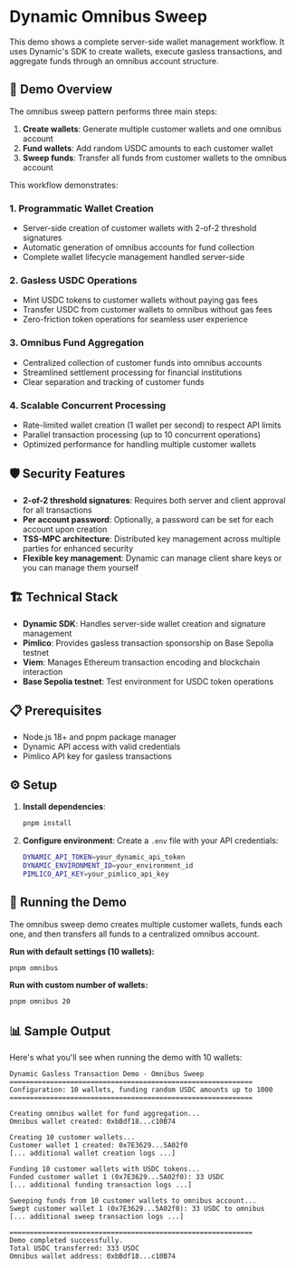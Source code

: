 # Dynamic Omnibus Sweep

This demo shows a complete server-side wallet management workflow. It uses Dynamic's SDK to create wallets, execute gasless transactions, and aggregate funds through an omnibus account structure.

## 🎯 Demo Overview

The omnibus sweep pattern performs three main steps:

1. **Create wallets**: Generate multiple customer wallets and one omnibus account
2. **Fund wallets**: Add random USDC amounts to each customer wallet
3. **Sweep funds**: Transfer all funds from customer wallets to the omnibus account

This workflow demonstrates:

### 1. Programmatic Wallet Creation

- Server-side creation of customer wallets with 2-of-2 threshold signatures
- Automatic generation of omnibus accounts for fund collection
- Complete wallet lifecycle management handled server-side

### 2. Gasless USDC Operations

- Mint USDC tokens to customer wallets without paying gas fees
- Transfer USDC from customer wallets to omnibus without gas fees
- Zero-friction token operations for seamless user experience

### 3. Omnibus Fund Aggregation

- Centralized collection of customer funds into omnibus accounts
- Streamlined settlement processing for financial institutions
- Clear separation and tracking of customer funds

### 4. Scalable Concurrent Processing

- Rate-limited wallet creation (1 wallet per second) to respect API limits
- Parallel transaction processing (up to 10 concurrent operations)
- Optimized performance for handling multiple customer wallets

## 🛡️ Security Features

- **2-of-2 threshold signatures**: Requires both server and client approval for all transactions
- **Per account password**: Optionally, a password can be set for each account upon creation
- **TSS-MPC architecture**: Distributed key management across multiple parties for enhanced security
- **Flexible key management**: Dynamic can manage client share keys or you can manage them yourself

## 🏗️ Technical Stack

- **Dynamic SDK**: Handles server-side wallet creation and signature management
- **Pimlico**: Provides gasless transaction sponsorship on Base Sepolia testnet
- **Viem**: Manages Ethereum transaction encoding and blockchain interaction
- **Base Sepolia testnet**: Test environment for USDC token operations

## 📋 Prerequisites

- Node.js 18+ and pnpm package manager
- Dynamic API access with valid credentials
- Pimlico API key for gasless transactions

## ⚙️ Setup

1. **Install dependencies**:

   ```bash
   pnpm install
   ```

2. **Configure environment**:
   Create a `.env` file with your API credentials:
   ```bash
   DYNAMIC_API_TOKEN=your_dynamic_api_token
   DYNAMIC_ENVIRONMENT_ID=your_environment_id
   PIMLICO_API_KEY=your_pimlico_api_key
   ```

## 🎯 Running the Demo

The omnibus sweep demo creates multiple customer wallets, funds each one, and then transfers all funds to a centralized omnibus account.

**Run with default settings (10 wallets):**

```bash
pnpm omnibus
```

**Run with custom number of wallets:**

```bash
pnpm omnibus 20
```

## 📊 Sample Output

Here's what you'll see when running the demo with 10 wallets:

```
Dynamic Gasless Transaction Demo - Omnibus Sweep
============================================================
Configuration: 10 wallets, funding random USDC amounts up to 1000
============================================================

Creating omnibus wallet for fund aggregation...
Omnibus wallet created: 0xbBdf18...c10B74

Creating 10 customer wallets...
Customer wallet 1 created: 0x7E3629...5A02f0
[... additional wallet creation logs ...]

Funding 10 customer wallets with USDC tokens...
Funded customer wallet 1 (0x7E3629...5A02f0): 33 USDC
[... additional funding transaction logs ...]

Sweeping funds from 10 customer wallets to omnibus account...
Swept customer wallet 1 (0x7E3629...5A02f0): 33 USDC to omnibus
[... additional sweep transaction logs ...]

============================================================
Demo completed successfully.
Total USDC transferred: 333 USDC
Omnibus wallet address: 0xbBdf18...c10B74
```
